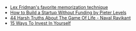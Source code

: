 - [Lex Fridman's favorite memorization technique](https://www.youtube.com/watch?v=6hM53sNGB9k)
- [How to Build a Startup Without Funding by Pieter Levels](https://www.youtube.com/watch?v=6reLWfFNer0)
- [44 Harsh Truths About The Game Of Life - Naval Ravikant](https://www.youtube.com/watch?v=KyfUysrNaco)
- [15 Ways To Invest In Yourself](https://www.youtube.com/watch?v=qu-xt3fDphE)
